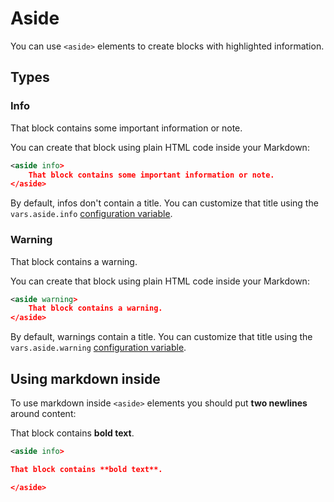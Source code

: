 
# Aside

You can use `<aside>` elements to create blocks with highlighted information.

## Types

### Info

<aside info>
    That block contains some important information or note.
</aside>

You can create that block using plain HTML code inside your Markdown:

```xml
<aside info>
    That block contains some important information or note.
</aside>
```

By default, infos don't contain a title. You can customize that title using the `vars.aside.info` [configuration variable](/configuration/variables.html).

### Warning

<aside warning>
    That block contains a warning.
</aside>

You can create that block using plain HTML code inside your Markdown:

```xml
<aside warning>
    That block contains a warning.
</aside>
```

By default, warnings contain a title. You can customize that title using the `vars.aside.warning` [configuration variable](/configuration/variables.html).

## Using markdown inside

To use markdown inside `<aside>` elements you should put **two newlines** around content:

<aside info>

That block contains **bold text**.

</aside>

```xml
<aside info>

That block contains **bold text**.

</aside>
```
